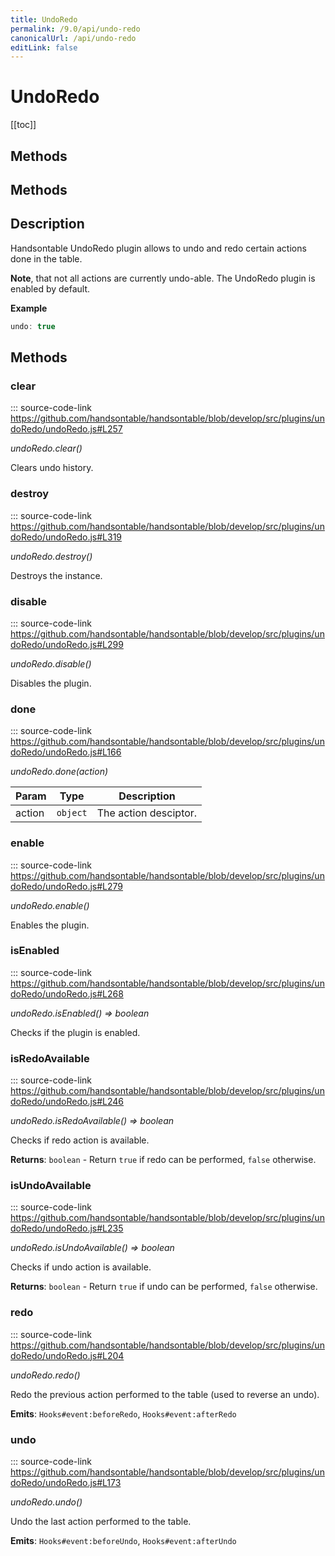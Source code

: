 ```yaml
---
title: UndoRedo
permalink: /9.0/api/undo-redo
canonicalUrl: /api/undo-redo
editLink: false
---
```


# UndoRedo

[[toc]]
## Methods
## Methods

## Description

Handsontable UndoRedo plugin allows to undo and redo certain actions done in the table.

__Note__, that not all actions are currently undo-able. The UndoRedo plugin is enabled by default.

**Example**  
```js
undo: true
```

## Methods

### clear
::: source-code-link https://github.com/handsontable/handsontable/blob/develop/src/plugins/undoRedo/undoRedo.js#L257


_undoRedo.clear()_

Clears undo history.



### destroy
::: source-code-link https://github.com/handsontable/handsontable/blob/develop/src/plugins/undoRedo/undoRedo.js#L319


_undoRedo.destroy()_

Destroys the instance.



### disable
::: source-code-link https://github.com/handsontable/handsontable/blob/develop/src/plugins/undoRedo/undoRedo.js#L299


_undoRedo.disable()_

Disables the plugin.



### done
::: source-code-link https://github.com/handsontable/handsontable/blob/develop/src/plugins/undoRedo/undoRedo.js#L166


_undoRedo.done(action)_


| Param | Type | Description |
| --- | --- | --- |
| action | `object` | The action desciptor. |



### enable
::: source-code-link https://github.com/handsontable/handsontable/blob/develop/src/plugins/undoRedo/undoRedo.js#L279


_undoRedo.enable()_

Enables the plugin.



### isEnabled
::: source-code-link https://github.com/handsontable/handsontable/blob/develop/src/plugins/undoRedo/undoRedo.js#L268


_undoRedo.isEnabled() ⇒ boolean_

Checks if the plugin is enabled.



### isRedoAvailable
::: source-code-link https://github.com/handsontable/handsontable/blob/develop/src/plugins/undoRedo/undoRedo.js#L246


_undoRedo.isRedoAvailable() ⇒ boolean_

Checks if redo action is available.


**Returns**: `boolean` - Return `true` if redo can be performed, `false` otherwise.  

### isUndoAvailable
::: source-code-link https://github.com/handsontable/handsontable/blob/develop/src/plugins/undoRedo/undoRedo.js#L235


_undoRedo.isUndoAvailable() ⇒ boolean_

Checks if undo action is available.


**Returns**: `boolean` - Return `true` if undo can be performed, `false` otherwise.  

### redo
::: source-code-link https://github.com/handsontable/handsontable/blob/develop/src/plugins/undoRedo/undoRedo.js#L204


_undoRedo.redo()_

Redo the previous action performed to the table (used to reverse an undo).

**Emits**: <code>Hooks#event:beforeRedo</code>, <code>Hooks#event:afterRedo</code>  


### undo
::: source-code-link https://github.com/handsontable/handsontable/blob/develop/src/plugins/undoRedo/undoRedo.js#L173


_undoRedo.undo()_

Undo the last action performed to the table.

**Emits**: <code>Hooks#event:beforeUndo</code>, <code>Hooks#event:afterUndo</code>  


